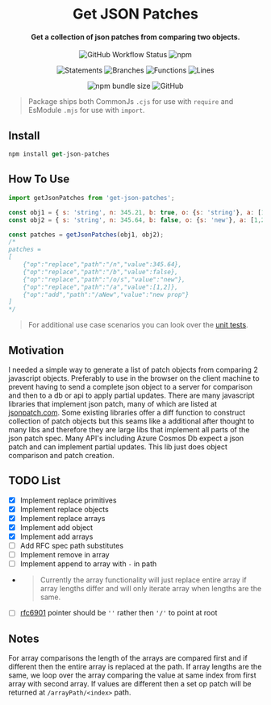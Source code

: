 <h1 align="center">
  Get JSON Patches
  <br>
</h1>

<h4 align="center">Get a collection of json patches from comparing two objects.</h4>  


<div align="center">

![GitHub Workflow Status](https://img.shields.io/github/workflow/status/RuntimeRascal/get-json-patches/Build%20Dist%20&%20Release?label=Build%20Dist%20%26%20Release&logo=github&style=for-the-badge) ![npm](https://img.shields.io/npm/v/get-json-patches?logo=npm&style=for-the-badge)  

 ![Statements](https://img.shields.io/badge/statements-96.36%25-brightgreen.svg?style=for-the-badge&logo=jest) ![Branches](https://img.shields.io/badge/branches-94.73%25-brightgreen.svg?style=for-the-badge&logo=jest) ![Functions](https://img.shields.io/badge/functions-100%25-brightgreen.svg?style=for-the-badge&logo=jest) ![Lines](https://img.shields.io/badge/lines-100%25-brightgreen.svg?style=for-the-badge&logo=jest)  

 ![npm bundle size](https://img.shields.io/bundlephobia/min/get-json-patches?style=for-the-badge) ![GitHub](https://img.shields.io/github/license/RuntimeRascal/get-json-patches?style=for-the-badge)

</div>

> Package ships both CommonJs `.cjs` for use with `require` and EsModule `.mjs` for use with `import`.

## Install

```js
npm install get-json-patches
```

## How To Use

```js
import getJsonPatches from 'get-json-patches';

const obj1 = { s: 'string', n: 345.21, b: true, o: {s: 'string'}, a: [1,2,3]}
const obj2 = { s: 'string', n: 345.64, b: false, o: {s: 'new'}, a: [1,2], aNew: 'new prop'}

const patches = getJsonPatches(obj1, obj2);
/*
patches =
[
    {"op":"replace","path":"/n","value":345.64},
    {"op":"replace","path":"/b","value":false},
    {"op":"replace","path":"/o/s","value":"new"},
    {"op":"replace","path":"/a","value":[1,2]},
    {"op":"add","path":"/aNew","value":"new prop"}
]
*/
```
> For additional use case scenarios you can look over the [unit tests](https://github.com/RuntimeRascal/get-json-patches/blob/UpdateReadme/src/getJsonPatches.test.ts).  

## Motivation
I needed a simple way to generate a list of patch objects from comparing 2 javascript objects. Preferably to use in the browser on the client machine to prevent having to send a complete json object to a server for comparison and then to a db or api to apply partial updates. There are many javascript libraries that implement json patch, many of which are listed at [jsonpatch.com](https://jsonpatch.com/#javascript). Some existing libraries offer a diff function to construct collection of patch objects but this seams like a additional after thought to many libs and therefore they are large libs that implement all parts of the json patch spec. Many API's including Azure Cosmos Db expect a json patch and can implement partial updates. This lib just does object comparison and patch creation.

## TODO List
- [X] Implement replace primitives
- [X] Implement replace objects
- [X] Implement replace arrays
- [X] Implement add object
- [X] Implement add arrays
- [ ] Add RFC spec path substitutes
- [ ] Implement remove in array
- [ ] Implement append to array with `-` in path
- > Currently the array functionality will just replace entire array if array lengths differ and will only iterate array when lengths are the same.
- [ ] [rfc6901](https://datatracker.ietf.org/doc/html/rfc6901/) pointer should be `''` rather then `'/'` to point at root

## Notes
For array comparisons the length of the arrays are compared first and if different then the entire array is replaced at the path. If array lengths are the same, we loop over the array comparing the value at same index from first array with second array. If values are different then a set op patch will be returned at `/arrayPath/<index>` path. 
